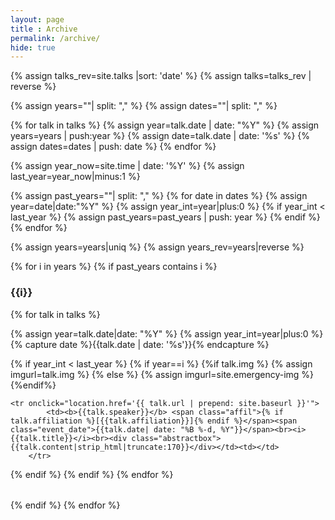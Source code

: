 ```yaml
--- 
layout: page
title : Archive 
permalink: /archive/
hide: true
---
```


{% assign talks_rev=site.talks |sort: 'date' %}
{% assign talks=talks_rev | reverse %}

{% assign years=""| split: "," %}
{% assign dates=""| split: "," %}

{% for talk in talks %}
{% assign year=talk.date | date: "%Y" %}
{% assign years=years | push:year %}
{% assign date=talk.date | date:  '%s' %}
{% assign dates=dates | push: date %}
{% endfor %}

{% assign year_now=site.time | date: '%Y' %}
{% assign last_year=year_now|minus:1 %}

{% assign past_years=""| split: "," %}
{% for date in dates %}
  {% assign year=date|date:"%Y" %}
  {% assign year_int=year|plus:0 %}
  {% if year_int < last_year %}
    {% assign past_years=past_years | push: year %}
  {% endif %}
{% endfor %}

{% assign years=years|uniq %}
{% assign years_rev=years|reverse %}


{% for i in years %}
{% if past_years contains i %}
<h3>{{i}}</h3>
<table class="talks" style="overflow: hidden;">
<tbody>
{% for talk in talks %}

{% assign year=talk.date|date: "%Y" %}
{% assign year_int=year|plus:0 %}
{% capture date %}{{talk.date | date: '%s'}}{% endcapture %}

{% if year_int < last_year %}
{% if year==i %}
    {%if talk.img %}
      {% assign imgurl=talk.img %}
    {% else %}
      {% assign imgurl=site.emergency-img %}
    {%endif%}

	<tr onclick="location.href='{{ talk.url | prepend: site.baseurl }}'">
            <td><b>{{talk.speaker}}</b> <span class="affil">{% if talk.affiliation %}[{{talk.affiliation}}]{% endif %}</span><span class="event_date">{{talk.date| date: "%B %-d, %Y"}}</span><br><i>{{talk.title}}</i><br><div class="abstractbox">{{talk.content|strip_html|truncate:170}}</div></td><td></td>
        </tr>
{% endif %}
{% endif %}
{% endfor %}
</tbody>
</table>
{% endif %}
{% endfor %}
